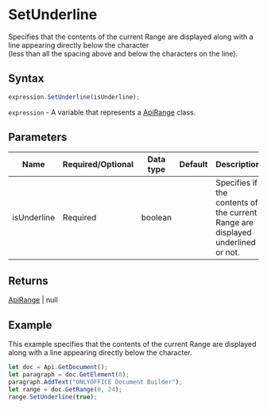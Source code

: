 # SetUnderline

Specifies that the contents of the current Range are displayed along with a line appearing directly below the character\
(less than all the spacing above and below the characters on the line).

## Syntax

```javascript
expression.SetUnderline(isUnderline);
```

`expression` - A variable that represents a [ApiRange](../ApiRange.md) class.

## Parameters

| **Name** | **Required/Optional** | **Data type** | **Default** | **Description** |
| ------------- | ------------- | ------------- | ------------- | ------------- |
| isUnderline | Required | boolean |  | Specifies if the contents of the current Range are displayed underlined or not. |

## Returns

[ApiRange](../../ApiRange/ApiRange.md) \| null

## Example

This example specifies that the contents of the current Range are displayed along with a line appearing directly below the character.

```javascript editor-
let doc = Api.GetDocument();
let paragraph = doc.GetElement(0);
paragraph.AddText("ONLYOFFICE Document Builder");
let range = doc.GetRange(0, 24);
range.SetUnderline(true);
```

